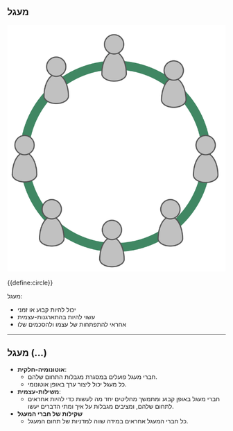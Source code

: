 ## מעגל

![right,fit](img/circle/circle.png)

{{define:circle}}

מעגל:

- יכול להיות קבוע או זמני
- עשוי להיות בהתארגנות-עצמית
- אחראי להתפתחות של עצמו ולהסכמים שלו

* * *

## מעגל (…)

- **אוטונומיה-חלקית**: 
    - חברי מעגל פועלים במסגרת מגבלות התחום שלהם.
    - כל מעגל יכול ליצור ערך באופן אוטונומי.
- **משילות-עצמית**: 
    - חברי מעגל באופן קבוע ומתמשך מחליטים יחד מה לעשות כדי להיות אחראים לתחום שלהם, ומציבים מגבלות על איך ומתי הדברים יעשו.
- **שקילות של חברי המעגל** 
    - כל חברי המעגל אחראים במידה שווה למדניות של תחום המעגל.
